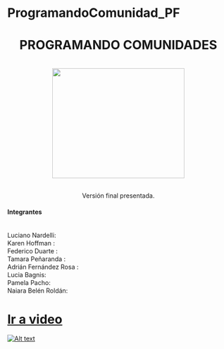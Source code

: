  # ProgramandoComunidad_PF

<h1 align="center"> PROGRAMANDO COMUNIDADES </h1><br>
<div align="center" style="text-align: center;">
<img  align="center" src="https://i.imgur.com/6vEGzb4.png" style="width:300px;height:250px;" ></img>
</div>
<br>
<p align="center">Versión final presentada. </p>

<h4>Integrantes </h4><br>
Luciano Nardelli: <a href="https://github.com/nardo96hub"><img style="width:15px;height:15px" src="https://i.imgur.com/8gx1i5n.png"></img> </a><br>
Karen Hoffman : <a href="https://github.com/karen-hoffman"><img style="width:15px;height:15px" src="https://i.imgur.com/8gx1i5n.png"></img> </a><br>
Federico Duarte : <a href="https://github.com/FedeDuarte"><img style="width:15px;height:15px" src="https://i.imgur.com/8gx1i5n.png"></img> </a><br>
Tamara Peñaranda : <a href="https://github.com/Tamarapenaranda"><img style="width:15px;height:15px" src="https://i.imgur.com/8gx1i5n.png"></img> </a><br>
Adrián Fernández Rosa : <a href="https://github.com/Adrian-Fernandez-Rosa"><img style="width:15px;height:15px" src="https://i.imgur.com/8gx1i5n.png"></img> </a><br>
Lucia Bagnis:  <a href="https://github.com/luciabagnis"><img style="width:15px;height:15px" src="https://i.imgur.com/8gx1i5n.png"></img> </a><br>
Pamela Pacho: <a href="https://github.com/PamelaPacho"><img style="width:15px;height:15px" src="https://i.imgur.com/8gx1i5n.png"></img> </a><br>
Naiara Belén Roldán: <a href="https://github.com/naiarabelen"><img style="width:15px;height:15px" src="https://i.imgur.com/8gx1i5n.png"></img> </a><br>

<a href="https://youtu.be/PROXqaZrDrc" Target="_blank"><h1>Ir a video</h1></a>

[![Alt text](https://img.youtube.com/vi/PROXqaZrDrc/0.jpg)](https://www.youtube.com/watch?v=PROXqaZrDrc)
